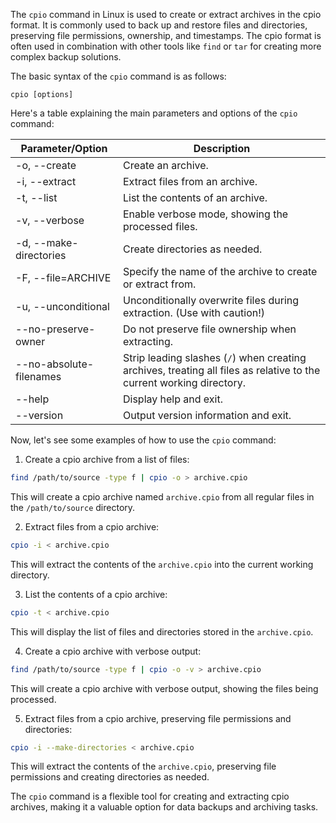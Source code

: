 The `cpio` command in Linux is used to create or extract archives in the cpio format. It is commonly used to back up and restore files and directories, preserving file permissions, ownership, and timestamps. The cpio format is often used in combination with other tools like `find` or `tar` for creating more complex backup solutions.

The basic syntax of the `cpio` command is as follows:

```
cpio [options]
```

Here's a table explaining the main parameters and options of the `cpio` command:

| Parameter/Option | Description                                                                                                          |
|------------------|----------------------------------------------------------------------------------------------------------------------|
| -o, --create     | Create an archive.                                                                                                   |
| -i, --extract    | Extract files from an archive.                                                                                       |
| -t, --list       | List the contents of an archive.                                                                                     |
| -v, --verbose    | Enable verbose mode, showing the processed files.                                                                    |
| -d, --make-directories | Create directories as needed.                                                                                    |
| -F, --file=ARCHIVE    | Specify the name of the archive to create or extract from.                                                           |
| -u, --unconditional    | Unconditionally overwrite files during extraction. (Use with caution!)                                              |
| --no-preserve-owner    | Do not preserve file ownership when extracting.                                                                       |
| --no-absolute-filenames | Strip leading slashes (`/`) when creating archives, treating all files as relative to the current working directory.|
| --help           | Display help and exit.                                                                                               |
| --version        | Output version information and exit.                                                                                  |

Now, let's see some examples of how to use the `cpio` command:

1. Create a cpio archive from a list of files:

```bash
find /path/to/source -type f | cpio -o > archive.cpio
```

This will create a cpio archive named `archive.cpio` from all regular files in the `/path/to/source` directory.

2. Extract files from a cpio archive:

```bash
cpio -i < archive.cpio
```

This will extract the contents of the `archive.cpio` into the current working directory.

3. List the contents of a cpio archive:

```bash
cpio -t < archive.cpio
```

This will display the list of files and directories stored in the `archive.cpio`.

4. Create a cpio archive with verbose output:

```bash
find /path/to/source -type f | cpio -o -v > archive.cpio
```

This will create a cpio archive with verbose output, showing the files being processed.

5. Extract files from a cpio archive, preserving file permissions and directories:

```bash
cpio -i --make-directories < archive.cpio
```

This will extract the contents of the `archive.cpio`, preserving file permissions and creating directories as needed.

The `cpio` command is a flexible tool for creating and extracting cpio archives, making it a valuable option for data backups and archiving tasks.
